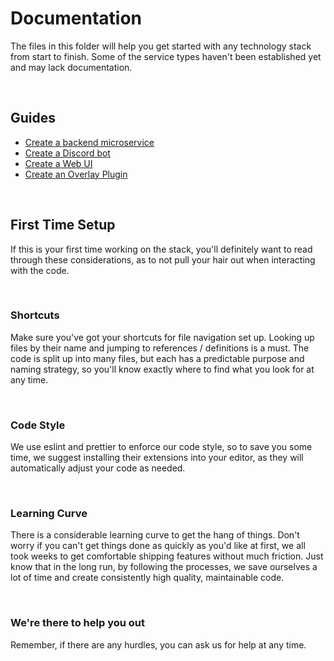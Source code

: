 # Documentation

The files in this folder will help you get started with any technology stack from start to finish. Some of the service types haven't been established yet and may lack documentation.

<br>

## Guides

- [Create a backend microservice](./Backend.md)
- [Create a Discord bot](./Discord.md)
- [Create a Web UI](./Frontend.md)
- [Create an Overlay Plugin](./Overlay.md)

<br>

## First Time Setup

If this is your first time working on the stack, you'll definitely want to read through these considerations, as to not pull your hair out when interacting with the code.

<br>

### Shortcuts

Make sure you've got your shortcuts for file navigation set up. Looking up files by their name and jumping to references / definitions is a must. The code is split up into many files, but each has a predictable purpose and naming strategy, so you'll know exactly where to find what you look for at any time.

<br>

### Code Style

We use eslint and prettier to enforce our code style, so to save you some time, we suggest installing their extensions into your editor, as they will automatically adjust your code as needed.

<br>

### Learning Curve

There is a considerable learning curve to get the hang of things. Don't worry if you can't get things done as quickly as you'd like at first, we all took weeks to get comfortable shipping features without much friction. Just know that in the long run, by following the processes, we save ourselves a lot of time and create consistently high quality, maintainable code.

<br>

### We're there to help you out

Remember, if there are any hurdles, you can ask us for help at any time.
